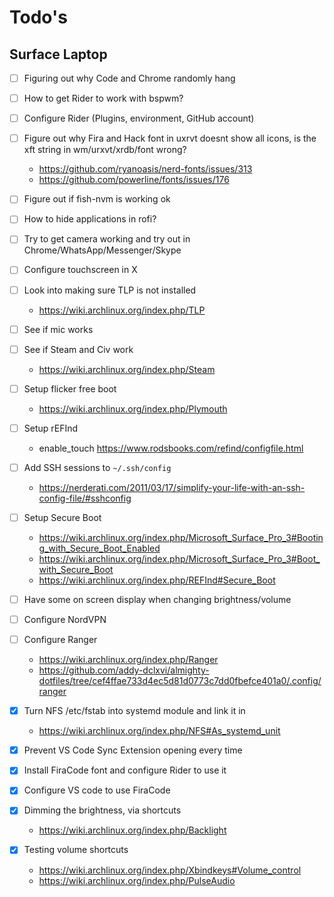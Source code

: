 # Todo's

## Surface Laptop

- [ ] Figuring out why Code and Chrome randomly hang
- [ ] How to get Rider to work with bspwm?
- [ ] Configure Rider (Plugins, environment, GitHub account)
- [ ] Figure out why Fira and Hack font in uxrvt doesnt show all icons, is the xft string in wm/urxvt/xrdb/font wrong?
  - https://github.com/ryanoasis/nerd-fonts/issues/313
  - https://github.com/powerline/fonts/issues/176
- [ ] Figure out if fish-nvm is working ok
- [ ] How to hide applications in rofi?
- [ ] Try to get camera working and try out in Chrome/WhatsApp/Messenger/Skype
- [ ] Configure touchscreen in X
- [ ] Look into making sure TLP is not installed
  - https://wiki.archlinux.org/index.php/TLP
- [ ] See if mic works
- [ ] See if Steam and Civ work
  - https://wiki.archlinux.org/index.php/Steam
- [ ] Setup flicker free boot
  - https://wiki.archlinux.org/index.php/Plymouth
- [ ] Setup rEFInd
  - enable_touch https://www.rodsbooks.com/refind/configfile.html
- [ ] Add SSH sessions to `~/.ssh/config`
  - https://nerderati.com/2011/03/17/simplify-your-life-with-an-ssh-config-file/#sshconfig
- [ ] Setup Secure Boot
  - https://wiki.archlinux.org/index.php/Microsoft_Surface_Pro_3#Booting_with_Secure_Boot_Enabled
  - https://wiki.archlinux.org/index.php/Microsoft_Surface_Pro_3#Boot_with_Secure_Boot
  - https://wiki.archlinux.org/index.php/REFInd#Secure_Boot
- [ ] Have some on screen display when changing brightness/volume
- [ ] Configure NordVPN
- [ ] Configure Ranger
  - https://wiki.archlinux.org/index.php/Ranger
  - https://github.com/addy-dclxvi/almighty-dotfiles/tree/cef4ffae733d4ec5d81d0773c7dd0fbefce401a0/.config/ranger

- [x] Turn NFS /etc/fstab into systemd module and link it in
  - https://wiki.archlinux.org/index.php/NFS#As_systemd_unit
- [x] Prevent VS Code Sync Extension opening every time
- [x] Install FiraCode font and configure Rider to use it
- [x] Configure VS code to use FiraCode
- [x] Dimming the brightness, via shortcuts
  - https://wiki.archlinux.org/index.php/Backlight
- [x] Testing volume shortcuts
  - https://wiki.archlinux.org/index.php/Xbindkeys#Volume_control
  - https://wiki.archlinux.org/index.php/PulseAudio
